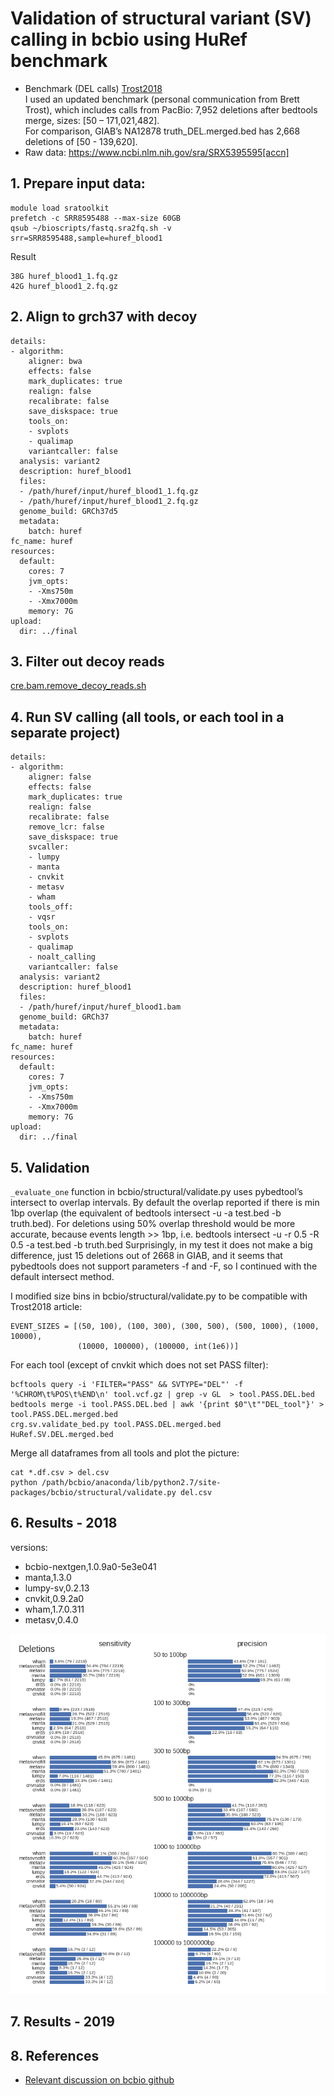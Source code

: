 # Validation of structural variant (SV) calling in bcbio using HuRef benchmark

* Benchmark (DEL calls)
[Trost2018](http://www.cell.com/action/showImagesData?pii=S0002-9297%2817%2930496-2)  
I used an updated benchmark (personal communication from Brett Trost), which includes calls from PacBio:
7,952 deletions after bedtools merge, sizes: [50 – 171,021,482].  
For comparison, GIAB’s NA12878 truth_DEL.merged.bed has 2,668 deletions of [50 - 139,620].
* Raw data: https://www.ncbi.nlm.nih.gov/sra/SRX5395595[accn]

## 1. Prepare input data:
```
module load sratoolkit
prefetch -c SRR8595488 --max-size 60GB
qsub ~/bioscripts/fastq.sra2fq.sh -v srr=SRR8595488,sample=huref_blood1
```
Result
```
38G	huref_blood1_1.fq.gz
42G	huref_blood1_2.fq.gz
```

## 2. Align to grch37 with decoy

```
details:
- algorithm:
    aligner: bwa
    effects: false
    mark_duplicates: true
    realign: false
    recalibrate: false
    save_diskspace: true
    tools_on:
    - svplots
    - qualimap
    variantcaller: false
  analysis: variant2
  description: huref_blood1
  files:
  - /path/huref/input/huref_blood1_1.fq.gz
  - /path/huref/input/huref_blood1_2.fq.gz
  genome_build: GRCh37d5
  metadata:
    batch: huref
fc_name: huref
resources:
  default:
    cores: 7
    jvm_opts:
    - -Xms750m
    - -Xmx7000m
    memory: 7G
upload:
  dir: ../final
```

## 3. Filter out decoy reads

[cre.bam.remove_decoy_reads.sh](https://github.com/naumenko-sa/cre/blob/master/cre.bam.remove_decoy_reads.sh)

## 4. Run SV calling (all tools, or each tool in a separate project)

```
details:
- algorithm:
    aligner: false
    effects: false
    mark_duplicates: true
    realign: false
    recalibrate: false
    remove_lcr: false
    save_diskspace: true
    svcaller:
    - lumpy
    - manta
    - cnvkit
    - metasv
    - wham
    tools_off:
    - vqsr
    tools_on:
    - svplots
    - qualimap
    - noalt_calling
    variantcaller: false
  analysis: variant2
  description: huref_blood1
  files:
  - /path/huref/input/huref_blood1.bam
  genome_build: GRCh37
  metadata:
    batch: huref
fc_name: huref
resources:
  default:
    cores: 7
    jvm_opts:
    - -Xms750m
    - -Xmx7000m
    memory: 7G
upload:
  dir: ../final

```

## 5. Validation

`_evaluate_one` function in bcbio/structural/validate.py uses pybedtool’s intersect to overlap intervals. 
By default the overlap reported if there is min 1bp overlap (the equivalent of bedtools intersect -u -a test.bed -b truth.bed). 
For deletions using 50% overlap threshold would be more accurate, because events length >> 1bp, i.e. bedtools intersect -u -r 0.5 -R 0.5 -a test.bed -b truth.bed
Surprisingly, in my test it does not make a big difference, just 15 deletions out of 2668 in GIAB, and it seems that pybedtools does not support parameters -f and -F, so I continued with the default intersect method.

I modified size bins in bcbio/structural/validate.py to be compatible with Trost2018 article:
```
EVENT_SIZES = [(50, 100), (100, 300), (300, 500), (500, 1000), (1000, 10000),
               (10000, 100000), (100000, int(1e6))]
```

For each tool (except of cnvkit which does not set PASS filter):
```
bcftools query -i 'FILTER="PASS" && SVTYPE="DEL"' -f '%CHROM\t%POS\t%END\n' tool.vcf.gz | grep -v GL  > tool.PASS.DEL.bed
bedtools merge -i tool.PASS.DEL.bed | awk '{print $0"\t""DEL_tool"}' > tool.PASS.DEL.merged.bed
crg.sv.validate_bed.py tool.PASS.DEL.merged.bed HuRef.SV.DEL.merged.bed
```

Merge all dataframes from all tools and plot the picture:
```
cat *.df.csv > del.csv
python /path/bcbio/anaconda/lib/python2.7/site-packages/bcbio/structural/validate.py del.csv
```

## 6. Results - 2018
versions:
* bcbio-nextgen,1.0.9a0-5e3e041
* manta,1.3.0
* lumpy-sv,0.2.13
* cnvkit,0.9.2a0
* wham,1.7.0.311
* metasv,0.4.0

![Validation 2018](https://github.com/naumenko-sa/crg/blob/master/validation_huref/validation2018.png)

## 7. Results - 2019

## 8. References

* [Relevant discussion on bcbio github](https://github.com/bcbio/bcbio-nextgen/issues/2313)